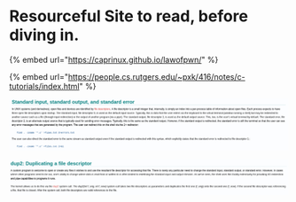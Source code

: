 # Resourceful Site to read, before diving in.

{% embed url="https://caprinux.github.io/lawofpwn/" %}

{% embed url="https://people.cs.rutgers.edu/~pxk/416/notes/c-tutorials/index.html" %}

![that's why 2>&1 is stderr suppression. since this sends stderr to stdout even if there are errors.](<.gitbook/assets/image (142).png>)

![The dup2(int f\_orig, int f\_new) system call takes two file descriptors as parameters and duplicates the first one (f\_orig) onto the second one (f\_new). If the second file descriptor was referencing a file, that file is closed.](<.gitbook/assets/image (163).png>)

